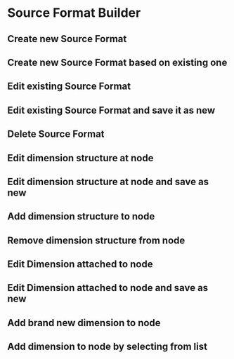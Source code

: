 # Source Format Builder

## Create new Source Format
## Create new Source Format based on existing one

## Edit existing Source Format
## Edit existing Source Format and save it as new

## Delete Source Format

## Edit dimension structure at node
## Edit dimension structure at node and save as new

## Add dimension structure to node

## Remove dimension structure from node

## Edit Dimension attached to node
## Edit Dimension attached to node and save as new
## Add brand new dimension to node
## Add dimension to node by selecting from list